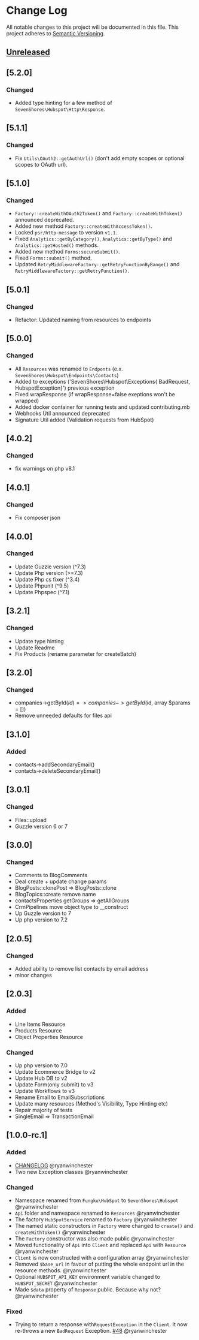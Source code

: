 # Change Log

All notable changes to this project will be documented in this file.
This project adheres to [Semantic Versioning](http://semver.org/).

## [Unreleased](https://github.com/HubSpot/hubspot-php/compare/v5.2.0...HEAD)

## [5.2.0]

### Changed

- Added type hinting for a few method of `SevenShores\Hubspot\Http\Response`.

## [5.1.1]

### Changed

- Fix `Utils\OAuth2::getAuthUrl()` (don't add empty scopes or optional scopes to OAuth url).

## [5.1.0]

### Changed

- `Factory::createWithOAuth2Token()` and `Factory::createWithToken()` announced deprecated.
- Added new method `Factory::createWithAccessToken()`.
- Locked `psr/http-message` to version `v1.1`.
- Fixed `Analytics::getByCategory()`, `Analytics::getByType()` and `Analytics::getHosted()` methods.
- Added new method `Forms:secureSubmit()`.
- Fixed `Forms::submit()` method.
- Updated `RetryMiddlewareFactory::getRetryFunctionByRange()` and `RetryMiddlewareFactory::getRetryFunction()`.

## [5.0.1]

### Changed

- Refactor: Updated naming from resources to endpoints

## [5.0.0]

### Changed

- All `Resources` was renamed to `Endponts` (e.x. `SevenShores\Hubspot\Endpoints\Contacts`)
- Added to exceptions ('SevenShores\Hubspot\Exceptions{ BadRequest, HubspotException}') previous exception
- Fixed wrapResponse (if wrapResponse=false exeptions won't be wrapped)
- Added docker container for running tests and updated contributing.mb
- Webhooks Util announced deprecated
- Signature Util added (Validation requests from HubSpot)

## [4.0.2]

### Changed

- fix warnings on php v8.1

## [4.0.1]

### Changed

- Fix composer json

## [4.0.0]

### Changed

- Update Guzzle version (^7.3)
- Update Php version (>=7.3)
- Update Php cs fixer (^3.4)
- Update Phpunit (^9.5)
- Update Phpspec (^7.1)

## [3.2.1]

### Changed

- Update type hinting
- Update Readme
- Fix Products (rename parameter for createBatch)

## [3.2.0]

### Changed

- companies->getById($id) => companies->getById($id, array $params = [])
- Remove unneeded defaults for files api

## [3.1.0]

### Added

- contacts->addSecondaryEmail()
- contacts->deleteSecondaryEmail()

## [3.0.1]

### Changed

- Files::upload
- Guzzle version 6 or 7

## [3.0.0]

### Changed

- Comments to BlogComments
- Deal create + update change params
- BlogPosts::clonePost => BlogPosts::clone
- BlogTopics::create remove name
- contactsProperties getGroups => getAllGroups
- CrmPipelines move object type to __construct
- Up Guzzle version to 7
- Up php version to 7.2

## [2.0.5]

### Changed

- Added ability to remove list contacts by email address
- minor changes

## [2.0.3]

### Added

- Line Items Resource
- Products Resource
- Object Properties Resource

### Changed

- Up php version to 7.0
- Update Ecommerce Bridge to v2
- Update Hub DB to v2
- Update Form(only submit) to v3
- Update Workflows to v3
- Rename Email to EmailSubscriptions
- Update many resources (Method's Visibility, Type Hinting etc)
- Repair majority of tests
- SingleEmail => TransactionEmail

## [1.0.0-rc.1]

### Added

- [CHANGELOG](http://keepachangelog.com/) @ryanwinchester
- Two new Exception classes @ryanwinchester

### Changed

- Namespace renamed from `Fungku\HubSpot` to `SevenShores\Hubspot` @ryanwinchester
- `Api` folder and namespace renamed to `Resources` @ryanwinchester
- The factory `HubSpotService` renamed to `Factory` @ryanwinchester
- The named static constructors in `Factory` were changed to `create()` and `createWithToken()` @ryanwinchester
- The `Factory` constructor was also made public @ryanwinchester
- Moved functionality of `Api` into `Client` and replaced `Api` with `Resource` @ryanwinchester
- `Client` is now constructed with a configuration array @ryanwinchester
- Removed `$base_url` in favour of putting the whole endpoint url in the resource methods. @ryanwinchester
- Optional `HUBSPOT_API_KEY` environment variable changed to `HUBSPOT_SECRET` @ryanwinchester
- Made `$data` property of `Response` public. Because why not? @ryanwinchester

### Fixed

- Trying to return a response with`RequestException` in the `Client`. It now re-throws a new `BadRequest` Exception. [#48](https://github.com/ryanwinchester/hubspot-php/issues/48) @ryanwinchester
